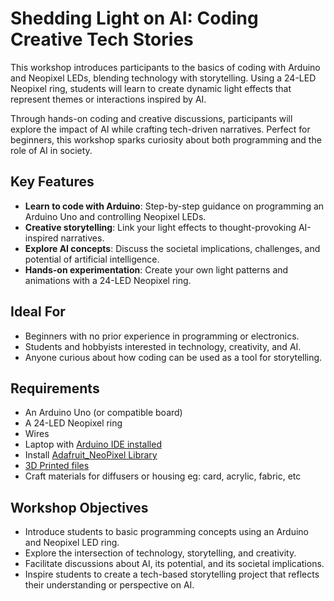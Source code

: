 # Shedding Light on AI: Coding Creative Tech Stories

This workshop introduces participants to the basics of coding with Arduino and Neopixel LEDs, blending technology with storytelling. Using a 24-LED Neopixel ring, students will learn to create dynamic light effects that represent themes or interactions inspired by AI. 

Through hands-on coding and creative discussions, participants will explore the impact of AI while crafting tech-driven narratives. Perfect for beginners, this workshop sparks curiosity about both programming and the role of AI in society.



## Key Features
- **Learn to code with Arduino**: Step-by-step guidance on programming an Arduino Uno and controlling Neopixel LEDs.
- **Creative storytelling**: Link your light effects to thought-provoking AI-inspired narratives.
- **Explore AI concepts**: Discuss the societal implications, challenges, and potential of artificial intelligence.
- **Hands-on experimentation**: Create your own light patterns and animations with a 24-LED Neopixel ring.



## Ideal For
- Beginners with no prior experience in programming or electronics.
- Students and hobbyists interested in technology, creativity, and AI.
- Anyone curious about how coding can be used as a tool for storytelling.



## Requirements
- An Arduino Uno (or compatible board)
- A 24-LED Neopixel ring
- Wires
- Laptop with [Arduino IDE installed](https://www.arduino.cc/)
- Install [Adafruit_NeoPixel Library](https://github.com/adafruit/Adafruit_NeoPixel)
- [3D Printed files](./Shedding_Light_on_AI/3D_Files)
- Craft materials for diffusers or housing eg: card, acrylic, fabric, etc


## Workshop Objectives
- Introduce students to basic programming concepts using an Arduino and Neopixel LED ring.
- Explore the intersection of technology, storytelling, and creativity.
- Facilitate discussions about AI, its potential, and its societal implications.
- Inspire students to create a tech-based storytelling project that reflects their understanding or perspective on AI.



    
